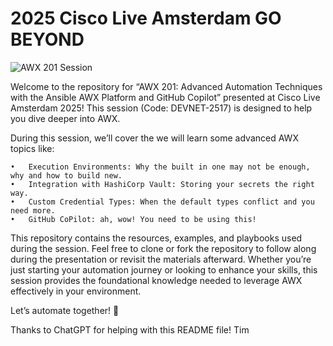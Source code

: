 # 2025 Cisco Live Amsterdam GO BEYOND

![AWX 201 Session](blob/main/images/github-banner.png)

Welcome to the repository for “AWX 201: Advanced Automation Techniques with the Ansible AWX Platform and GitHub Copilot” presented at Cisco Live Amsterdam 2025! This session (Code: DEVNET-2517) is designed to help you dive deeper into AWX. 

During this session, we’ll cover the we will learn some advanced AWX topics like:

	•	Execution Environments: Why the built in one may not be enough, why and how to build new. 
	•   Integration with HashiCorp Vault: Storing your secrets the right way.
	•	Custom Credential Types: When the default types conflict and you need more.
	•	GitHub CoPilot: ah, wow! You need to be using this! 

This repository contains the resources, examples, and playbooks used during the session. Feel free to clone or fork the repository to follow along during the presentation or revisit the materials afterward. Whether you’re just starting your automation journey or looking to enhance your skills, this session provides the foundational knowledge needed to leverage AWX effectively in your environment.

Let’s automate together! 🚀

Thanks to ChatGPT for helping with this README file! Tim





